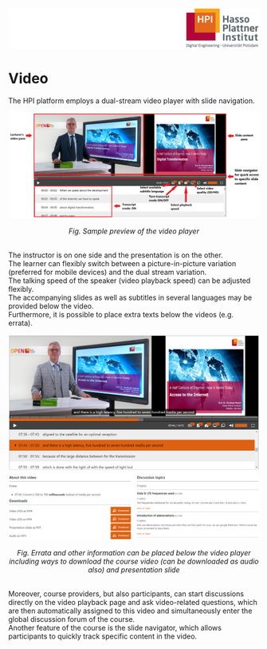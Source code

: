 ![HPI Logo](../../img/HPI_Logo.png)

# Video

The HPI platform employs a dual-stream video player with slide navigation.  

![Video](../../img/features/itemtypes/video_player.png)
<div align="center"><i>  
Fig. Sample preview of the video player
</i></div>
<br>

The instructor is on one side and the presentation is on the other.   
The learner can flexibly switch between a picture-in-picture variation (preferred for mobile devices) and the dual stream variation.  
The talking speed of the speaker (video playback speed) can be adjusted flexibly.  
The accompanying slides as well as subtitles in several languages may be provided below the video.  
Furthermore, it is possible to place extra texts below the videos (e.g. errata).   

![Video Items](../../img/features/itemtypes/video_item.png)
<div align="center"><i>  
Fig. Errata and other information can be placed below the video player including ways to download the course video (can be downloaded as audio also) and presentation slide
</i></div>
<br>

Moreover, course providers, but also participants, can start discussions directly on the video playback page and ask video-related questions, which are then automatically assigned to this video and simultaneously enter the global discussion forum of the course.   
Another feature of the course is the slide navigator, which allows participants to quickly track specific content in the video.